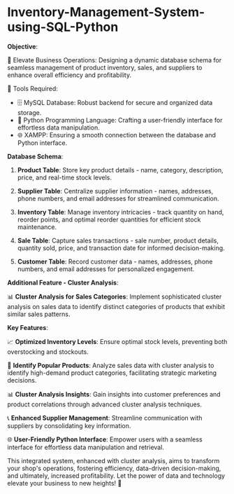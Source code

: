 # Inventory-Management-System-using-SQL-Python
**Objective**:

🚀 Elevate Business Operations: Designing a dynamic database schema for seamless management of product inventory, sales, and suppliers to enhance overall efficiency and profitability.

🔧 Tools Required:

- 🗄️ MySQL Database: Robust backend for secure and organized data storage.
- 🐍 Python Programming Language: Crafting a user-friendly interface for effortless data manipulation.
- 🌐 XAMPP: Ensuring a smooth connection between the database and Python interface.

**Database Schema**:

1. **Product Table**: Store key product details - name, category, description, price, and real-time stock levels.

2. **Supplier Table**: Centralize supplier information - names, addresses, phone numbers, and email addresses for streamlined communication.

3. **Inventory Table**: Manage inventory intricacies - track quantity on hand, reorder points, and optimal reorder quantities for efficient stock maintenance.

4. **Sale Table**: Capture sales transactions - sale number, product details, quantity sold, price, and transaction date for informed decision-making.

5. **Customer Table**: Record customer data - names, addresses, phone numbers, and email addresses for personalized engagement.

**Additional Feature - Cluster Analysis**:

📊 **Cluster Analysis for Sales Categories**: Implement sophisticated cluster analysis on sales data to identify distinct categories of products that exhibit similar sales patterns.

**Key Features**:

📈 **Optimized Inventory Levels**: Ensure optimal stock levels, preventing both overstocking and stockouts.

🚀 **Identify Popular Products**: Analyze sales data with cluster analysis to identify high-demand product categories, facilitating strategic marketing decisions.

📊 **Cluster Analysis Insights**: Gain insights into customer preferences and product correlations through advanced cluster analysis techniques.

📞 **Enhanced Supplier Management**: Streamline communication with suppliers by consolidating key information.

🌐 **User-Friendly Python Interface**: Empower users with a seamless interface for effortless data manipulation and retrieval.

This integrated system, enhanced with cluster analysis, aims to transform your shop's operations, fostering efficiency, data-driven decision-making, and ultimately, increased profitability. Let the power of data and technology elevate your business to new heights! 🌟
